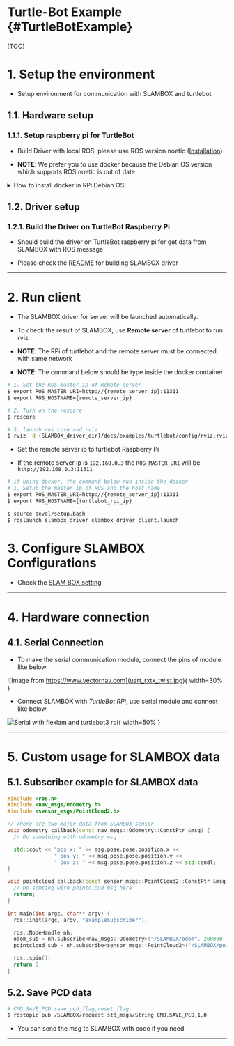 # Turtle-Bot Example {#TurtleBotExample}

[TOC]


# 1. Setup the environment
- Setup environment for communication with SLAMBOX and turtlebot

## 1.1. Hardware setup

### 1.1.1. Setup raspberry pi for TurtleBot

- Build Driver with local ROS, please use ROS version noetic ([Installation](https://wiki.ros.org/noetic/Installation/Ubuntu))

- **NOTE**: We prefer you to use docker because the Debian OS version which supports ROS noetic is out of date

<details>
<summary>How to install docker in RPi Debian OS</summary>

- [Official Docker installation website](https://docs.docker.com/engine/install/debian/)

1. Uninstall the installed old version docker
```bash
# Uninstall the installed old version Docker
for pkg in docker.io docker-doc docker-compose podman-docker containerd runc; do sudo apt-get remove $pkg; done
```


2. Set up docker's apt repository
```bash
# Add Docker's official GPG key:
sudo apt-get update
sudo apt-get install ca-certificates curl gnupg
sudo install -m 0755 -d /etc/apt/keyrings
curl -fsSL https://download.docker.com/linux/debian/gpg | sudo gpg --dearmor -o /etc/apt/keyrings/docker.gpg
sudo chmod a+r /etc/apt/keyrings/docker.gpg

# Add the repository to Apt sources:
echo \
  "deb [arch="$(dpkg --print-architecture)" signed-by=/etc/apt/keyrings/docker.gpg] https://download.docker.com/linux/debian \
  "$(. /etc/os-release && echo "$VERSION_CODENAME")" stable" | \
  sudo tee /etc/apt/sources.list.d/docker.list > /dev/null
sudo apt-get update
```


3. Install the Docker packages
```bash
sudo apt-get install docker-ce docker-ce-cli containerd.io docker-buildx-plugin docker-compose-plugin
```


4. Verity that the installation is successful by running the `hello-world` image
```bash
sudo docker run hello-world
```


5. Give permission to user to use docker w/o sudo
```bash
# Create the docker group
sudo groupadd docker

# Add your user to the docker group
sudo usermod -aG docker $USER

# Log out and log back in so that your group membership is re-evaluated.
newgrp docker

# Check the authority
docker run hello-world
```


6. (Optional) Install ducker to use docker easier
```bash
curl https://raw.githubusercontent.com/JeiKeiLim/ducker/main/install.sh | bash -s install linux arm64
```
</details>

## 1.2. Driver setup
### 1.2.1. Build the Driver on TurtleBot Raspberry Pi

- Should build the driver on TurtleBot raspberry pi for get data from SLAMBOX with ROS message

- Please check the [README](https://github.com/j-marple-dev/SLAMBOX_driver/blob/main/README.md) for building SLAMBOX driver

-----
# 2. Run client

- The SLAMBOX driver for server will be launched automatically.

- To check the result of SLAMBOX, use **Remote server** of turtlebot to run rviz

- **NOTE**: The RPi of turtlebot and the remote server must be connected with same network

- **NOTE**: The command below should be type inside the docker container

```bash
# 1. Set the ROS master ip of Remote server
$ export ROS_MASTER_URI=http://{remote_server_ip}:11311
$ export ROS_HOSTNAME={remote_server_ip}

# 2. Turn on the roscore
$ roscore

# 3. launch ros core and rviz
$ rviz -d {SLAMBOX_driver_dir}/docs/examples/turtlebot/config/rviz.rviz
```

- Set the remote server ip to turtlebot Raspberry Pi

- If the remote server ip is `192.168.0.3` the `ROS_MASTER_URI` will be `http://192.168.0.3:11311`

```bash
# if using docker, the command below run inside the docker
# 1. Setup the master ip of ROS and the host name
$ export ROS_MASTER_URI=http://{remote_server_ip}:11311
$ export ROS_HOSTNAME={turtlebot_rpi_ip}

$ source devel/setup.bash
$ roslaunch slambox_driver slambox_driver_client.launch
```

# 3. Configure SLAMBOX Configurations
- Check the [SLAM BOX setting](SLAMBOXSetting.html)

---

# 4. Hardware connection
## 4.1. Serial Connection

- To make the serial communication module, connect the pins of module like below

![Image from https://www.vectornav.com](uart_rxtx_twist.jpg){ width=30% }

- Connect SLAMBOX with *TurtleBot RPi*, use serial module and connect like below

![Serial with flexlam and turtlebot3 rpi](turtlebot3-rpi-connection.jpg){ width=50% }

---

# 5. Custom usage for SLAMBOX data

## 5.1. Subscriber example for SLAMBOX data

```cpp
#include <ros.h>
#include <nav_msgs/Odometry.h>
#include <sensor_msgs/PointCloud2.h>

// There are two major data from SLAMBOX sensor
void odometry_callback(const nav_msgs::Odometry::ConstPtr &msg) {
  // Do something with odometry msg

  std::cout << "pos x: " << msg.pose.pose.position.x <<
               " pos y: " << msg.pose.pose.position.y <<
               " pos z: " << msg.pose.pose.position.z << std::endl;
}

void pointcloud_callback(const sensor_msgs::PointCloud2::ConstPtr &msg) {
  // Do somting with pointcloud msg here
  return;
}

int main(int argc, char** argv) {
  ros::init(argc, argv, "exampleSubscriber");

  ros::NodeHandle nh;
  odom_sub = nh.subscribe<nav_msgs::Odometry>("/SLAMBOX/odom", 200000, odometry_callback);
  pointcloud_sub = nh.subscribe<sensor_msgs::PointCloud2>("/SLAMBOX/pointcloud", 200000, pointcloud_callback);

  ros::spin();
  return 0;
}
```

## 5.2. Save PCD data

```bash
# CMD,SAVE_PCD,save_pcd_flag,reset_flag
$ rostopic pub /SLAMBOX/request std_msgs/String CMD,SAVE_PCD,1,0
```
- You can send the msg to SLAMBOX with code if you need

---
